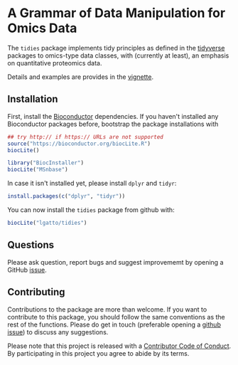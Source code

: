 # A Grammar of Data Manipulation for Omics Data

The `tidies` package implements tidy principles as defined in
the [tidyverse](https://www.tidyverse.org/) packages to omics-type
data classes, with (currently at least), an emphasis on quantitative
proteomics data.

Details and examples are provides in the [vignette](https://lgatto.github.io/tidies/articles/tidies.html).

## Installation

First, install the [Bioconductor](https://bioconductor.org/)
dependencies. If you haven't installed any Bioconductor packages
before, bootstrap the package installations with

```r
## try http:// if https:// URLs are not supported
source("https://bioconductor.org/biocLite.R")
biocLite()
```

```r
library("BiocInstaller")
biocLite("MSnbase")
```

In case it isn't installed yet, please install `dplyr` and `tidyr`:

```r
install.packages(c("dplyr", "tidyr"))
```

You can now install the `tidies` package from github with:

```r
biocLite("lgatto/tidies")
```

## Questions

Please ask question, report bugs and suggest improvememt by opening a
GitHub [issue](https://github.com/lgatto/tidies/issues).

## Contributing

Contributions to the package are more than welcome. If you want to
contribute to this package, you should follow the same conventions as
the rest of the functions. Please do get in touch (preferable opening
a [github issue](https://github.com/lgatto/tidies/issues/)) to discuss
any suggestions.

Please note that this project is released with
a
[Contributor Code of Conduct](https://github.com/lgatto/tidies/blob/master/CONDUCT.md). By
participating in this project you agree to abide by its terms.
